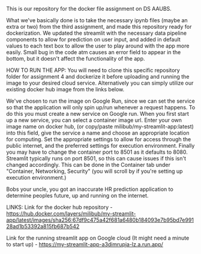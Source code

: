 This is our repository for the docker file assignment on DS AAUBS.

What we've basically done is to take the necessary ipynb files (maybe an extra or two) from the third assignment, and made this repository ready for dockerization.
We updated the streamlit with the necessary data pipeline components to allow for prediction on user input, and added in default values to each text box to allow the user to play around with the app more easily.
Small bug in the code atm causes an error field to appear in the bottom, but it doesn't affect the functionality of the app.

HOW TO RUN THE APP: 
You will need to clone this specific repository folder for assignment 4 and dockerize it before uploading and running the image to your desired cloud service.
Alternatively you can simply utilize our existing docker hub image from the links below.

We've chosen to run the image on Google Run, since we can set the service so that the application will only spin up/run whenever a request happens. 
To do this you must create a new service on Google run. When you first start up a new service, you can select a container image url. Enter your own image name on docker hub, (or copy/paste milibub/my-streamlit-app:latest) into this field, give the service a name and choose an appropriate location for computing. Set the appropriate settings to allow for access through the public internet, and the preferred settings for execution environment. Finally you may have to change the container port to 8501 as it defaults to 8080. Streamlit typically runs on port 8501, so this can cause issues if this isn't changed accordingly. This can be done in the Container tab under "Container, Networking, Security" (you will scroll by if you're setting up execution environment.)

Bobs your uncle, you got an inaccurate HR prediction application to determine peoples future, up and running on the internet.

LINKS:
Link for the docker hub repository -
https://hub.docker.com/layers/milibub/my-streamlit-app/latest/images/sha256:67df9c475a42f681a6480b184093e7b95bd7e99128ad1b53392a815fb687b542

Link for the running streamlit app on Google cloud (It might need a minute to start up) -
https://my-streamlit-app-a3dimrupja-lz.a.run.app/
